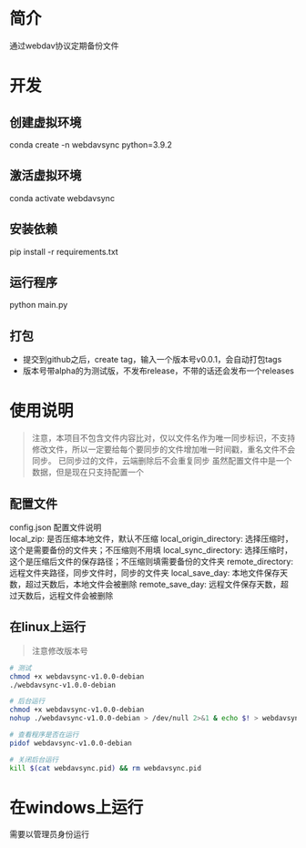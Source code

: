 # 简介
通过webdav协议定期备份文件

# 开发
## 创建虚拟环境
conda create -n webdavsync python=3.9.2

## 激活虚拟环境
conda activate webdavsync

## 安装依赖
pip install -r requirements.txt

## 运行程序
python main.py

## 打包
- 提交到github之后，create tag，输入一个版本号v0.0.1，会自动打包tags
- 版本号带alpha的为测试版，不发布release，不带的话还会发布一个releases

# 使用说明
> 注意，本项目不包含文件内容比对，仅以文件名作为唯一同步标识，不支持修改文件，所以一定要给每个要同步的文件增加唯一时间戳，重名文件不会同步。
> 已同步过的文件，云端删除后不会重复同步
> 虽然配置文件中是一个数据，但是现在只支持配置一个
>

## 配置文件
config.json 配置文件说明    
local_zip: 是否压缩本地文件，默认不压缩
local_origin_directory: 选择压缩时，这个是需要备份的文件夹；不压缩则不用填
local_sync_directory: 选择压缩时，这个是压缩后文件的保存路径；不压缩则填需要备份的文件夹
remote_directory: 远程文件夹路径，同步文件时，同步的文件夹
local_save_day: 本地文件保存天数，超过天数后，本地文件会被删除
remote_save_day: 远程文件保存天数，超过天数后，远程文件会被删除

## 在linux上运行
> 注意修改版本号
``` bash
# 测试
chmod +x webdavsync-v1.0.0-debian
./webdavsync-v1.0.0-debian

# 后台运行
chmod +x webdavsync-v1.0.0-debian
nohup ./webdavsync-v1.0.0-debian > /dev/null 2>&1 & echo $! > webdavsync.pid

# 查看程序是否在运行
pidof webdavsync-v1.0.0-debian

# 关闭后台运行
kill $(cat webdavsync.pid) && rm webdavsync.pid
```

# 在windows上运行
需要以管理员身份运行

